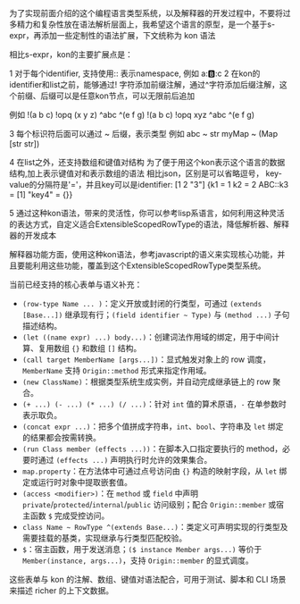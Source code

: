 为了实现前面介绍的这个编程语言类型系统，以及解释器的开发过程中，不要将过多精力和复杂性放在语法解析层面上，我希望这个语言的原型，是一个基于s-expr，再添加一些定制性的语法扩展，下文统称为 kon 语法

相比s-expr，kon的主要扩展点是：

1 对于每个identifier, 支持使用:: 表示namespace, 例如 a::b::c
2 在kon的identifier和list之前，能够通过! 字符添加前缀注解，通过^字符添加后缀注解，这个前缀、后缀可以是任意kon节点，可以无限前后追加

例如
!(a b c) !opq (x y z) ^abc ^(e f g)
!(a b c) !opq xyz ^abc ^(e f g)

3 每个标识符后面可以通过 ~ 后缀，表示类型
例如
abc ~ str
myMap ~ (Map [str str])

4 在list之外，还支持数组和键值对结构 
为了便于用这个kon表示这个语言的数据结构,加上表示键值对和表示数组的语法
相比json，区别是可以省略逗号， key-value的分隔符是'='，并且key可以是identifier: 
[1 2 "3"]
{k1 = 1 k2 = 2 ABC::k3 = [1] "key4" = {}} 

5 通过这种kon语法，带来的灵活性，你可以参考lisp系语言，如何利用这种灵活的表达方式，自定义适合ExtensibleScopedRowType的语法，降低解析器、解释器的开发成本 

解释器功能方面，使用这种kon语法，参考javascript的语义来实现核心功能，并且要能利用这些功能，覆盖到这个ExtensibleScopedRowType类型系统。

当前已经支持的核心表单与语义补充：

- `(row-type Name ... )`：定义开放或封闭的行类型，可通过 `(extends [Base...])` 继承现有行；`(field identifier ~ Type)` 与 `(method ...)` 子句描述结构。
- `(let ((name expr) ...) body...)`：创建词法作用域的绑定，用于中间计算、复用数组 `{}` 和数组 `[]` 结构。
- `(call target MemberName [args...])`：显式触发对象上的 row 调度，`MemberName` 支持 `Origin::method` 形式来指定作用域。
- `(new ClassName)`：根据类型系统生成实例，并自动完成继承链上的 row 聚合。
- `(+ ...) (- ...) (* ...) (/ ...)`：针对 `int` 值的算术原语，`-` 在单参数时表示取负。
- `(concat expr ...)`：把多个值拼成字符串，`int`、`bool`、字符串及 `let` 绑定的结果都会按需转换。
- `(run Class member (effects ...))`：在脚本入口指定要执行的 method，必要时通过 `(effects ...)` 声明执行时允许的效果集合。
- `map.property`：在方法体中可通过点号访问由 `{}` 构造的映射字段，从 `let` 绑定或运行时对象中提取嵌套值。
- `(access <modifier>)`：在 `method` 或 `field` 中声明 `private`/`protected`/`internal`/`public` 访问级别；配合 `Origin::member` 或宿主函数 `$` 完成受控访问。
- `class Name ~ RowType ^(extends Base...)`：类定义可声明实现的行类型及需要挂载的基类，实现继承与行类型匹配校验。
- `$`：宿主函数，用于发送消息；`($ instance Member args...)` 等价于 `Member(instance, args...)`，支持 `Origin::member` 的显式调度。

这些表单与 kon 的注解、数组、键值对语法配合，可用于测试、脚本和 CLI 场景来描述 richer 的上下文数据。
